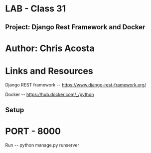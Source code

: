 # LAB - Class 31

## Project: Django Rest Framework and Docker

# Author: Chris Acosta

# Links and Resources

Django REST framework -- https://www.django-rest-framework.org/

Docker -- https://hub.docker.com/_/python

## Setup

# PORT - 8000

Run -- python manage.py runserver
